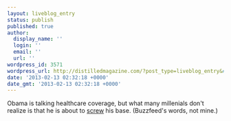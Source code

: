 ```yaml
---
layout: liveblog_entry
status: publish
published: true
author:
  display_name: ''
  login: ''
  email: ''
  url: ''
wordpress_id: 3571
wordpress_url: http://distilledmagazine.com/?post_type=liveblog_entry&#038;p=3571
date: '2013-02-13 02:32:18 +0000'
date_gmt: '2013-02-13 02:32:18 +0000'
---
```

<p>Obama is talking healthcare coverage, but what many millenials don't realize is that he is about to <a href="http://www.buzzfeed.com/bensmith/obama-healthcare-young-people">screw</a> his base. (Buzzfeed's words, not mine.)</p>
